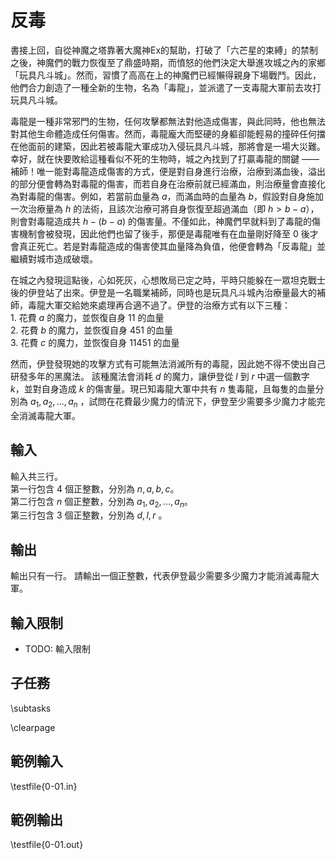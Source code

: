 # 反毒

書接上回，自從神魔之塔靠著大魔神Ex的幫助，打破了「六芒星的束縛」的禁制之後，神魔們的戰力恢復至了鼎盛時期，而憤怒的他們決定大舉進攻城之內的家鄉「玩具凡斗城」。然而，習慣了高高在上的神魔們已經懶得親身下場戰鬥。因此，他們合力創造了一種全新的生物，名為「毒龍」，並派遣了一支毒龍大軍前去攻打玩具凡斗城。

毒龍是一種非常邪門的生物，任何攻擊都無法對他造成傷害，與此同時，他也無法對其他生命體造成任何傷害。然而，毒龍龐大而堅硬的身軀卻能輕易的撞碎任何擋在他面前的建築，因此若被毒龍大軍成功入侵玩具凡斗城，那將會是一場大災難。幸好，就在快要敗給這種看似不死的生物時，城之內找到了打贏毒龍的關鍵 —— 補師！唯一能對毒龍造成傷害的方式，便是對自身進行治療，治療到滿血後，溢出的部分便會轉為對毒龍的傷害，而若自身在治療前就已經滿血，則治療量會直接化為對毒龍的傷害。例如，若當前血量為 $a$，而滿血時的血量為 $b$，假設對自身施加一次治療量為 $h$ 的法術，且該次治療可將自身恢復至超過滿血（即 $h > b-a$），則會對毒龍造成共 $h - (b-a)$ 的傷害量。不僅如此，神魔們早就料到了毒龍的傷害機制會被發現，因此他們也留了後手，那便是毒龍唯有在血量剛好降至 $0$ 後才會真正死亡。若是對毒龍造成的傷害使其血量降為負值，他便會轉為「反毒龍」並繼續對城市造成破壞。

在城之內發現這點後，心如死灰，心想敗局已定之時，平時只能躲在一眾坦克戰士後的伊登站了出來。伊登是一名職業補師，同時也是玩具凡斗城內治療量最大的補師，毒龍大軍交給她來處理再合適不過了。伊登的治療方式有以下三種：\
$1.$ 花費 $a$ 的魔力，並恢復自身 $11$ 的血量\
$2.$ 花費 $b$ 的魔力，並恢復自身 $451$ 的血量\
$3.$ 花費 $c$ 的魔力，並恢復自身 $11451$ 的血量

然而，伊登發現她的攻擊方式有可能無法消滅所有的毒龍，因此她不得不使出自己研發多年的黑魔法。
該種魔法會消耗 $d$ 的魔力，讓伊登從 $l$ 到 $r$ 中選一個數字 $k$，並對自身造成 $k$ 的傷害量。現已知毒龍大軍中共有 $n$ 隻毒龍，且每隻的血量分別為 $a_1, a_2, ..., a_n$ ，試問在花費最少魔力的情況下，伊登至少需要多少魔力才能完全消滅毒龍大軍。

## 輸入
輸入共三行。\
第一行包含 $4$ 個正整數，分別為 $n, a, b, c$。\
第二行包含 $n$ 個正整數，分別為 $a_1, a_2, ..., a_n$。\
第三行包含 $3$ 個正整數，分別為 $d, l, r$ 。
## 輸出
輸出只有一行。
請輸出一個正整數，代表伊登最少需要多少魔力才能消滅毒龍大軍。

## 輸入限制
 - TODO: 輸入限制

## 子任務
\subtasks

\clearpage

## 範例輸入
\testfile{0-01.in}

## 範例輸出
\testfile{0-01.out}

